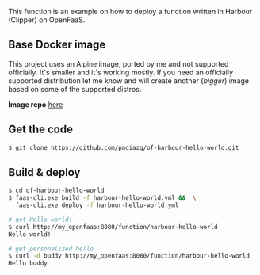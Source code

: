 This function is an example on how to deploy a function written in Harbour (Clipper) on OpenFaaS.

## Base Docker image
This project uses an Alpine image, ported by me and not supported officially. It´s smaller and it´s working mostly. If you need an officially supported distribution let me know and will create another (*bigger*) image based on some of the supported distros.

**Image repo** [here](https://github.com/padiazg/harbour-alpine)

## Get the code
```bash
$ git clone https://github.com/padiazg/of-harbour-hello-world.git
```

## Build & deploy
```bash
$ cd of-harbour-hello-world
$ faas-cli.exe build -f harbour-hello-world.yml &&  \
  faas-cli.exe deploy -f harbour-hello-world.yml
```

```bash
# get Hello world!
$ curl http://my_openfaas:8080/function/harbour-hello-world
Hello world!

# get personalized hello
$ curl -d buddy http://my_openfaas:8080/function/harbour-hello-world
Hello buddy
```
